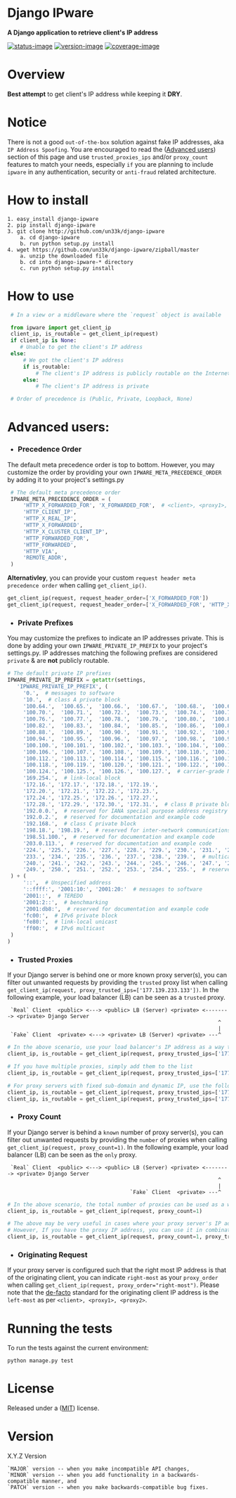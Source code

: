 Django IPware
====================

**A Django application to retrieve client's IP address**

[![status-image]][status-link]
[![version-image]][version-link]
[![coverage-image]][coverage-link]

Overview
====================

**Best attempt** to get client's IP address while keeping it **DRY**.

Notice
====================

There is not a good `out-of-the-box` solution against fake IP addresses, aka `IP Address Spoofing`.
You are encouraged to read the ([Advanced users](README.md#advanced-users)) section of this page and
use `trusted_proxies_ips` and/or `proxy_count` features to match your needs, especially `if` you are
planning to include `ipware` in any authentication, security or `anti-fraud` related architecture.


How to install
====================

    1. easy_install django-ipware
    2. pip install django-ipware
    3. git clone http://github.com/un33k/django-ipware
        a. cd django-ipware
        b. run python setup.py install
    4. wget https://github.com/un33k/django-ipware/zipball/master
        a. unzip the downloaded file
        b. cd into django-ipware-* directory
        c. run python setup.py install


How to use
====================

   ```python
    # In a view or a middleware where the `request` object is available

    from ipware import get_client_ip
    client_ip, is_routable = get_client_ip(request)
    if client_ip is None:
       # Unable to get the client's IP address
    else:
        # We got the client's IP address
        if is_routable:
            # The client's IP address is publicly routable on the Internet
        else:
            # The client's IP address is private

    # Order of precedence is (Public, Private, Loopback, None)
   ```


Advanced users:
====================

- ### Precedence Order
The default meta precedence order is top to bottom.  However, you may customize the order
by providing your own `IPWARE_META_PRECEDENCE_ORDER` by adding it to your project's settings.py

   ```python
    # The default meta precedence order
    IPWARE_META_PRECEDENCE_ORDER = (
        'HTTP_X_FORWARDED_FOR', 'X_FORWARDED_FOR',  # <client>, <proxy1>, <proxy2>
        'HTTP_CLIENT_IP',
        'HTTP_X_REAL_IP',
        'HTTP_X_FORWARDED',
        'HTTP_X_CLUSTER_CLIENT_IP',
        'HTTP_FORWARDED_FOR',
        'HTTP_FORWARDED',
        'HTTP_VIA',
        'REMOTE_ADDR',
    )
   ```
**Alternativley**, you can provide your custom `request header meta precedence order` when calling `get_client_ip()`.
```python
get_client_ip(request, request_header_order=['X_FORWARDED_FOR'])
get_client_ip(request, request_header_order=['X_FORWARDED_FOR', 'HTTP_X_FORWARDED_FOR'])
```

- ### Private Prefixes

You may customize the prefixes to indicate an IP addresses private. This is done by adding your
own `IPWARE_PRIVATE_IP_PREFIX` to your project's settings.py.  IP addresses matching the following
prefixes are considered `private` & are **not** publicly routable.

   ```python
   # The default private IP prefixes
   IPWARE_PRIVATE_IP_PREFIX = getattr(settings,
      'IPWARE_PRIVATE_IP_PREFIX', (
        '0.',  # messages to software
        '10.',  # class A private block
        '100.64.',  '100.65.',  '100.66.',  '100.67.',  '100.68.',  '100.69.',
        '100.70.',  '100.71.',  '100.72.',  '100.73.',  '100.74.',  '100.75.',
        '100.76.',  '100.77.',  '100.78.',  '100.79.',  '100.80.',  '100.81.',
        '100.82.',  '100.83.',  '100.84.',  '100.85.',  '100.86.',  '100.87.',
        '100.88.',  '100.89.',  '100.90.',  '100.91.',  '100.92.',  '100.93.',
        '100.94.',  '100.95.',  '100.96.',  '100.97.',  '100.98.',  '100.99.',
        '100.100.', '100.101.', '100.102.', '100.103.', '100.104.', '100.105.',
        '100.106.', '100.107.', '100.108.', '100.109.', '100.110.', '100.111.',
        '100.112.', '100.113.', '100.114.', '100.115.', '100.116.', '100.117.',
        '100.118.', '100.119.', '100.120.', '100.121.', '100.122.', '100.123.',
        '100.124.', '100.125.', '100.126.', '100.127.',  # carrier-grade NAT
        '169.254.',  # link-local block
        '172.16.', '172.17.', '172.18.', '172.19.',
        '172.20.', '172.21.', '172.22.', '172.23.',
        '172.24.', '172.25.', '172.26.', '172.27.',
        '172.28.', '172.29.', '172.30.', '172.31.',  # class B private blocks
        '192.0.0.',  # reserved for IANA special purpose address registry
        '192.0.2.',  # reserved for documentation and example code
        '192.168.',  # class C private block
        '198.18.', '198.19.',  # reserved for inter-network communications between two separate subnets
        '198.51.100.',  # reserved for documentation and example code
        '203.0.113.',  # reserved for documentation and example code
        '224.', '225.', '226.', '227.', '228.', '229.', '230.', '231.', '232.',
        '233.', '234.', '235.', '236.', '237.', '238.', '239.',  # multicast
        '240.', '241.', '242.', '243.', '244.', '245.', '246.', '247.', '248.',
        '249.', '250.', '251.', '252.', '253.', '254.', '255.',  # reserved
    ) + (
        '::',  # Unspecified address
        '::ffff:', '2001:10:', '2001:20:'  # messages to software
        '2001::',  # TEREDO
        '2001:2::',  # benchmarking
        '2001:db8:',  # reserved for documentation and example code
        'fc00:',  # IPv6 private block
        'fe80:',  # link-local unicast
        'ff00:',  # IPv6 multicast
    )
   )
   ```

- ### Trusted Proxies

If your Django server is behind one or more known proxy server(s), you can filter out unwanted requests
by providing the `trusted` proxy list when calling `get_client_ip(request, proxy_trusted_ips=['177.139.233.133'])`.
In the following example, your load balancer (LB) can be seen as a `trusted` proxy.

   ```
    `Real` Client  <public> <---> <public> LB (Server) <private> <--------> <private> Django Server
                                                                      ^
                                                                      |
    `Fake` Client  <private> <---> <private> LB (Server) <private> ---^
   ```


   ```python
   # In the above scenario, use your load balancer's IP address as a way to filter out unwanted requests.
   client_ip, is_routable = get_client_ip(request, proxy_trusted_ips=['177.139.233.133'])

   # If you have multiple proxies, simply add them to the list
   client_ip, is_routable = get_client_ip(request, proxy_trusted_ips=['177.139.233.133', '177.139.233.134'])

   # For proxy servers with fixed sub-domain and dynamic IP, use the following pattern.
   client_ip, is_routable = get_client_ip(request, proxy_trusted_ips=['177.139.', '177.140'])
   client_ip, is_routable = get_client_ip(request, proxy_trusted_ips=['177.139.233.', '177.139.240'])
   ```

- ### Proxy Count

If your Django server is behind a `known` number of proxy server(s), you can filter out unwanted requests
by providing the `number` of proxies when calling `get_client_ip(request, proxy_count=1)`.
In the following example, your load balancer (LB) can be seen as the `only` proxy.

   ```
    `Real` Client  <public> <---> <public> LB (Server) <private> <--------> <private> Django Server
                                                                      ^
                                                                      |
                                          `Fake` Client  <private> ---^
   ```

   ```python
   # In the above scenario, the total number of proxies can be used as a way to filter out unwanted requests.
   client_ip, is_routable = get_client_ip(request, proxy_count=1)

   # The above may be very useful in cases where your proxy server's IP address is assigned dynamically.
   # However, If you have the proxy IP address, you can use it in combination to the proxy count.
   client_ip, is_routable = get_client_ip(request, proxy_count=1, proxy_trusted_ips=['177.139.233.133'])
   ```

- ### Originating Request

If your proxy server is configured such that the right most IP address is that of the originating client, you
can indicate `right-most` as your `proxy_order` when calling `get_client_ip(request, proxy_order="right-most")`.
Please note that the [de-facto](https://developer.mozilla.org/en-US/docs/Web/HTTP/Headers/X-Forwarded-For) standard
for the originating client IP address is  the `left-most` as per `<client>, <proxy1>, <proxy2>`.

Running the tests
====================

To run the tests against the current environment:

    python manage.py test


License
====================

Released under a ([MIT](LICENSE)) license.


Version
====================
X.Y.Z Version

    `MAJOR` version -- when you make incompatible API changes,
    `MINOR` version -- when you add functionality in a backwards-compatible manner, and
    `PATCH` version -- when you make backwards-compatible bug fixes.

[status-image]: https://secure.travis-ci.org/un33k/django-ipware.png?branch=master
[status-link]: http://travis-ci.org/un33k/django-ipware?branch=master

[version-image]: https://img.shields.io/pypi/v/django-ipware.svg
[version-link]: https://pypi.python.org/pypi/django-ipware

[coverage-image]: https://coveralls.io/repos/un33k/django-ipware/badge.svg
[coverage-link]: https://coveralls.io/r/un33k/django-ipware

[download-image]: https://img.shields.io/pypi/dm/django-ipware.svg
[download-link]: https://pypi.python.org/pypi/django-ipware
